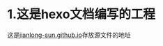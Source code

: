 # 1.这是hexo文档编写的工程
这是[jianlong-sun.github.io](https://github.com/jianlong-sun/jianlong-sun.github.io)存放源文件的地址